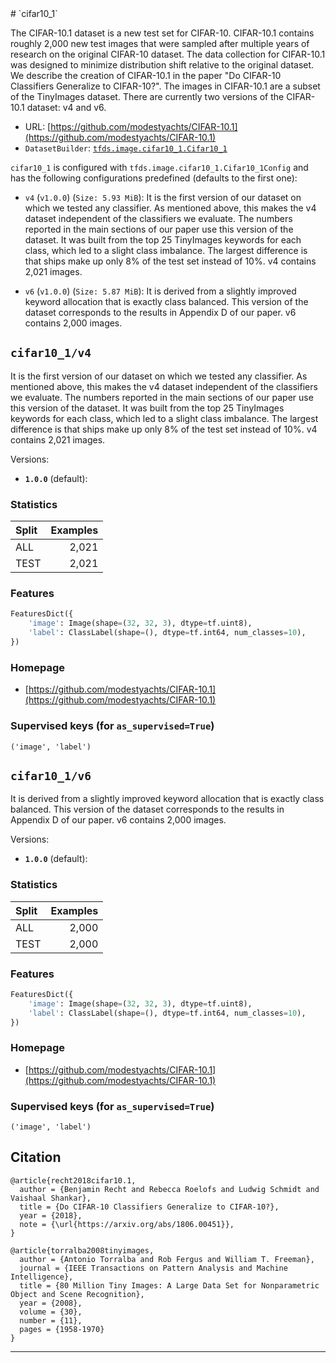 <div itemscope itemtype="http://schema.org/Dataset">
  <div itemscope itemprop="includedInDataCatalog" itemtype="http://schema.org/DataCatalog">
    <meta itemprop="name" content="TensorFlow Datasets" />
  </div>
  <meta itemprop="name" content="cifar10_1" />
  <meta itemprop="description" content="The CIFAR-10.1 dataset is a new test set for CIFAR-10. CIFAR-10.1 contains roughly 2,000 new test images &#10;that were sampled after multiple years of research on the original CIFAR-10 dataset. The data collection &#10;for CIFAR-10.1 was designed to minimize distribution shift relative to the original dataset. We describe &#10;the creation of CIFAR-10.1 in the paper &quot;Do CIFAR-10 Classifiers Generalize to CIFAR-10?&quot;. &#10;The images in CIFAR-10.1 are a subset of the TinyImages dataset. &#10;There are currently two versions of the CIFAR-10.1 dataset: v4 and v6.&#10;&#10;&#10;To use this dataset:&#10;&#10;```python&#10;import tensorflow_datasets as tfds&#10;&#10;ds = tfds.load(&#x27;cifar10_1&#x27;, split=&#x27;train&#x27;)&#10;for ex in ds.take(4):&#10;  print(ex)&#10;```&#10;&#10;See [the guide](https://www.tensorflow.org/datasets/overview) for more&#10;informations on [tensorflow_datasets](https://www.tensorflow.org/datasets).&#10;&#10;" />
  <meta itemprop="url" content="https://www.tensorflow.org/datasets/catalog/cifar10_1" />
  <meta itemprop="sameAs" content="https://github.com/modestyachts/CIFAR-10.1" />
  <meta itemprop="citation" content="@article{recht2018cifar10.1,&#10;  author = {Benjamin Recht and Rebecca Roelofs and Ludwig Schmidt and Vaishaal Shankar},&#10;  title = {Do CIFAR-10 Classifiers Generalize to CIFAR-10?},&#10;  year = {2018},&#10;  note = {\url{https://arxiv.org/abs/1806.00451}},&#10;}&#10;&#10;@article{torralba2008tinyimages, &#10;  author = {Antonio Torralba and Rob Fergus and William T. Freeman}, &#10;  journal = {IEEE Transactions on Pattern Analysis and Machine Intelligence}, &#10;  title = {80 Million Tiny Images: A Large Data Set for Nonparametric Object and Scene Recognition}, &#10;  year = {2008}, &#10;  volume = {30}, &#10;  number = {11}, &#10;  pages = {1958-1970}&#10;}&#10;" />
</div>
# `cifar10_1`

The CIFAR-10.1 dataset is a new test set for CIFAR-10. CIFAR-10.1 contains
roughly 2,000 new test images that were sampled after multiple years of research
on the original CIFAR-10 dataset. The data collection for CIFAR-10.1 was
designed to minimize distribution shift relative to the original dataset. We
describe the creation of CIFAR-10.1 in the paper "Do CIFAR-10 Classifiers
Generalize to CIFAR-10?". The images in CIFAR-10.1 are a subset of the
TinyImages dataset. There are currently two versions of the CIFAR-10.1 dataset:
v4 and v6.

*   URL:
    [https://github.com/modestyachts/CIFAR-10.1](https://github.com/modestyachts/CIFAR-10.1)
*   `DatasetBuilder`:
    [`tfds.image.cifar10_1.Cifar10_1`](https://github.com/tensorflow/datasets/tree/master/tensorflow_datasets/image/cifar10_1.py)

`cifar10_1` is configured with `tfds.image.cifar10_1.Cifar10_1Config` and has
the following configurations predefined (defaults to the first one):

*   `v4` (`v1.0.0`) (`Size: 5.93 MiB`): It is the first version of our dataset
    on which we tested any classifier. As mentioned above, this makes the v4
    dataset independent of the classifiers we evaluate. The numbers reported in
    the main sections of our paper use this version of the dataset. It was built
    from the top 25 TinyImages keywords for each class, which led to a slight
    class imbalance. The largest difference is that ships make up only 8% of the
    test set instead of 10%. v4 contains 2,021 images.

*   `v6` (`v1.0.0`) (`Size: 5.87 MiB`): It is derived from a slightly improved
    keyword allocation that is exactly class balanced. This version of the
    dataset corresponds to the results in Appendix D of our paper. v6 contains
    2,000 images.

## `cifar10_1/v4`

It is the first version of our dataset on which we tested any classifier. As
mentioned above, this makes the v4 dataset independent of the classifiers we
evaluate. The numbers reported in the main sections of our paper use this
version of the dataset. It was built from the top 25 TinyImages keywords for
each class, which led to a slight class imbalance. The largest difference is
that ships make up only 8% of the test set instead of 10%. v4 contains 2,021
images.

Versions:

*   **`1.0.0`** (default):

### Statistics

Split | Examples
:---- | -------:
ALL   | 2,021
TEST  | 2,021

### Features
```python
FeaturesDict({
    'image': Image(shape=(32, 32, 3), dtype=tf.uint8),
    'label': ClassLabel(shape=(), dtype=tf.int64, num_classes=10),
})
```

### Homepage

*   [https://github.com/modestyachts/CIFAR-10.1](https://github.com/modestyachts/CIFAR-10.1)

### Supervised keys (for `as_supervised=True`)
`('image', 'label')`

## `cifar10_1/v6`

It is derived from a slightly improved keyword allocation that is exactly class
balanced. This version of the dataset corresponds to the results in Appendix D
of our paper. v6 contains 2,000 images.

Versions:

*   **`1.0.0`** (default):

### Statistics

Split | Examples
:---- | -------:
ALL   | 2,000
TEST  | 2,000

### Features
```python
FeaturesDict({
    'image': Image(shape=(32, 32, 3), dtype=tf.uint8),
    'label': ClassLabel(shape=(), dtype=tf.int64, num_classes=10),
})
```

### Homepage

*   [https://github.com/modestyachts/CIFAR-10.1](https://github.com/modestyachts/CIFAR-10.1)

### Supervised keys (for `as_supervised=True`)
`('image', 'label')`

## Citation

```
@article{recht2018cifar10.1,
  author = {Benjamin Recht and Rebecca Roelofs and Ludwig Schmidt and Vaishaal Shankar},
  title = {Do CIFAR-10 Classifiers Generalize to CIFAR-10?},
  year = {2018},
  note = {\url{https://arxiv.org/abs/1806.00451}},
}

@article{torralba2008tinyimages,
  author = {Antonio Torralba and Rob Fergus and William T. Freeman},
  journal = {IEEE Transactions on Pattern Analysis and Machine Intelligence},
  title = {80 Million Tiny Images: A Large Data Set for Nonparametric Object and Scene Recognition},
  year = {2008},
  volume = {30},
  number = {11},
  pages = {1958-1970}
}
```

--------------------------------------------------------------------------------
